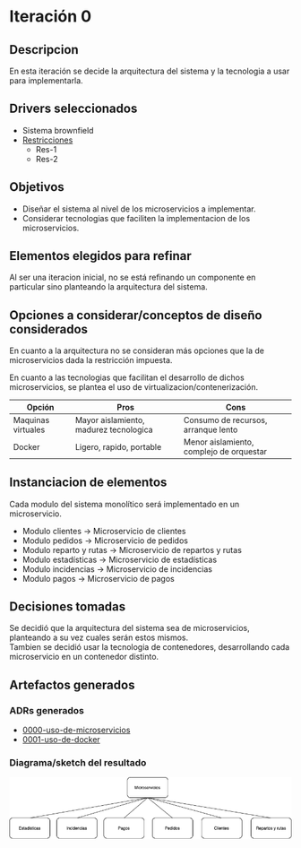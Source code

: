 # Iteración 0

## Descripcion
En esta iteración se decide la arquitectura del sistema y la tecnologia a usar para implementarla. 

## Drivers seleccionados
- Sistema brownfield
- [Restricciones](/docs/restricciones.md)
    - Res-1
    - Res-2

## Objetivos
- Diseñar el sistema al nivel de los microservicios a implementar.
- Considerar tecnologias que faciliten la implementacion de los microservicios.

## Elementos elegidos para refinar
Al ser una iteracion inicial, no se está refinando un componente en particular sino planteando la arquitectura del sistema.

## Opciones a considerar/conceptos de diseño considerados
En cuanto a la arquitectura no se consideran más opciones que la de microservicios dada la restricción impuesta.

En cuanto a las tecnologias que facilitan el desarrollo de dichos microservicios, se plantea el uso de virtualizacion/contenerización.

| Opción | Pros | Cons |
| --- | --- | --- |
| Maquinas virtuales | Mayor aislamiento, madurez tecnologica | Consumo de recursos, arranque lento |
| Docker | Ligero, rapido, portable | Menor aislamiento, complejo de orquestar |

## Instanciacion de elementos
Cada modulo del sistema monolítico será implementado en un microservicio. 

- Modulo clientes → Microservicio de clientes
- Modulo pedidos → Microservicio de pedidos
- Modulo reparto y rutas → Microservicio de repartos y rutas
- Modulo estadísticas → Microservicio de estadísticas
- Modulo incidencias → Microservicio de incidencias
- Modulo pagos → Microservicio de pagos

## Decisiones tomadas
Se decidió que la arquitectura del sistema sea de microservicios, planteando a su vez cuales serán estos mismos.  
Tambien se decidió usar la tecnologia de contenedores, desarrollando cada microservicio en un contenedor distinto.

## Artefactos generados

### ADRs generados
- [ 0000-uso-de-microservicios ](/docs/decisions/0000-uso-de-microservicios%20.md)
- [ 0001-uso-de-docker ](/docs/decisions/0001-uso-de-docker.md)

### Diagrama/sketch del resultado
![image](/docs/resources/microservicios.png)